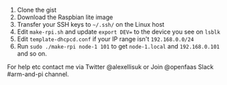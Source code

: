 1. Clone the gist
2. Download the Raspbian lite image
3. Transfer your SSH keys to `~/.ssh/` on the Linux host
2. Edit `make-rpi.sh` and update `export DEV=` to the device you see on `lsblk`
3. Edit `template-dhcpcd.conf` if your IP range isn't `192.168.0.0/24`
4. Run `sudo ./make-rpi node-1 101` to get `node-1.local` and `192.168.0.101` and so on.

For help etc contact me via Twitter @alexellisuk or Join @openfaas Slack #arm-and-pi channel.